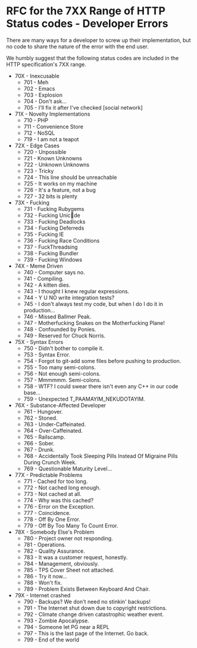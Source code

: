 # RFC for the 7XX Range of HTTP Status codes - Developer Errors

There are many ways for a developer to screw up their implementation, but no code to share the nature of the error with the end user.

We humbly suggest that the following status codes are included in the HTTP specification's 7XX range.

  * 70X - Inexcusable
    - 701 - Meh
    - 702 - Emacs
    - 703 - Explosion
    - 704 - Don't ask...
    - 705 - I'll fix it after I've checked [social network]
  * 71X - Novelty Implementations
    - 710 - PHP
    - 711 - Convenience Store
    - 712 - NoSQL
    - 719 - I am not a teapot
  * 72X - Edge Cases
    - 720 - Unpossible
    - 721 - Known Unknowns
    - 722 - Unknown Unknowns
    - 723 - Tricky
    - 724 - This line should be unreachable
    - 725 - It works on my machine
    - 726 - It's a feature, not a bug
    - 727 - 32 bits is plenty
  * 73X - Fucking
    - 731 - Fucking Rubygems
    - 732 - Fucking Unic💩de
    - 733 - Fucking Deadlocks
    - 734 - Fucking Deferreds
    - 735 - Fucking IE
    - 736 - Fucking Race Conditions
    - 737 - FuckThreadsing
    - 738 - Fucking Bundler
    - 739 - Fucking Windows
  * 74X - Meme Driven
    - 740 - Computer says no.
    - 741 - Compiling.
    - 742 - A kitten dies.
    - 743 - I thought I knew regular expressions.
    - 744 - Y U NO write integration tests?
    - 745 - I don't always test my code, but when I do I do it in production...
    - 746 - Missed Ballmer Peak.
    - 747 - Motherfucking Snakes on the Motherfucking Plane!
    - 748 - Confounded by Ponies.
    - 749 - Reserved for Chuck Norris.
  * 75X - Syntax Errors
    - 750 - Didn't bother to compile it.
    - 753 - Syntax Error.
    - 754 - Forgot to git-add some files before pushing to production.
    - 755 - Too many semi-colons.
    - 756 - Not enough semi-colons.
    - 757 - Mmmmmm. Semi-colons.
    - 758 - WTF? I could swear there isn't even any C++ in our code base...
    - 759 - Unexpected T_PAAMAYIM_NEKUDOTAYIM.
  * 76X - Substance-Affected Developer
    - 761 - Hungover.
    - 762 - Stoned.
    - 763 - Under-Caffeinated.
    - 764 - Over-Caffeinated.
    - 765 - Railscamp.
    - 766 - Sober.
    - 767 - Drunk.
    - 768 - Accidentally Took Sleeping Pills Instead Of Migraine Pills During Crunch Week.
    - 769 - Questionable Maturity Level...
  * 77X - Predictable Problems
    - 771 - Cached for too long.
    - 772 - Not cached long enough.
    - 773 - Not cached at all.
    - 774 - Why was this cached?
    - 776 - Error on the Exception.
    - 777 - Coincidence.
    - 778 - Off By One Error.
    - 779 - Off By Too Many To Count Error.
  * 78X - Somebody Else's Problem
    - 780 - Project owner not responding.
    - 781 - Operations.
    - 782 - Quality Assurance.
    - 783 - It was a customer request, honestly.
    - 784 - Management, obviously.
    - 785 - TPS Cover Sheet not attached.
    - 786 - Try it now...
    - 788 - Won't fix.
    - 789 - Problem Exists Between Keyboard And Chair.
  * 79X - Internet crashed
    - 790 - Backups? We don't need no stinkin' backups!
    - 791 - The Internet shut down due to copyright restrictions.
    - 792 - Climate change driven catastrophic weather event.
    - 793 - Zombie Apocalypse.
    - 794 - Someone let PG near a REPL
    - 797 - This is the last page of the Internet. Go back.
    - 799 - End of the world
